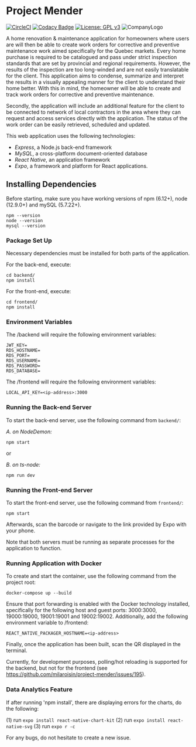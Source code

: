 # Project Mender
[![CircleCI](https://circleci.com/gh/milaroisin/project-mender/tree/master.svg?style=svg&circle-token=161d9b3dbb9771c1b5168d8b7ef2e8a2dbef19bf)](https://circleci.com/gh/milaroisin/project-mender/tree/master)
[![Codacy Badge](https://api.codacy.com/project/badge/Grade/0b0ecc9244c745a3b3c804f2226d5ae9)](https://www.codacy.com?utm_source=github.com&amp;utm_medium=referral&amp;utm_content=milaroisin/project-mender&amp;utm_campaign=Badge_Grade)
[![License: GPL v3](https://img.shields.io/badge/License-GPLv3-blue.svg)](https://www.gnu.org/licenses/gpl-3.0)
![CompanyLogo](https://user-images.githubusercontent.com/15717229/74889867-4e0a2c00-5350-11ea-8525-f538c6512beb.png)

A home renovation & maintenance application for homeowners where users are will then be able to create work orders for corrective and preventive maintenance work aimed specifically for the Quebec markets. Every home purchase is required to be catalogued and pass under strict inspection standards that are set by provincial and regional requirements. However, the results of the inspection are too long-winded and are not easily translatable for the client. This application aims to condense, summarize and interpret the results in a visually appealing manner for the client to understand their home better. With this in mind, the homeowner will be able to create and track work orders for corrective and preventive maintenance.

Secondly, the application will include an additional feature for the client to be connected to network of local contractors in the area where they can request and access services directly with the application. The status of the work order can be easily retrieved, scheduled and updated.

This web application uses the following technologies:

-   _Express_, a Node.js back-end framework
-   _MySQL_, a cross-platform document-oriented database
-   _React Native_, an application framework
-   _Expo_, a framework and platform for React applications.

## Installing Dependencies

Before starting, make sure you have working versions of npm (6.12+), node (12.9.0+) and mySQL (5.7.22+).

```shell
npm --version
node --version
mysql --version
```

### Package Set Up

Necessary dependencies must be installed for both parts of the application.

For the back-end, execute:

```shell
cd backend/
npm install
```

For the front-end, execute:

```shell
cd frontend/
npm install
```

### Environment Variables

The /backend will require the following environment variables:

```shell
JWT_KEY=
RDS_HOSTNAME=
RDS_PORT=
RDS_USERNAME=
RDS_PASSWORD=
RDS_DATABASE=
```

The /frontend will require the following environment variables:

```shell
LOCAL_API_KEY=<ip-address>:3000
```


### Running the Back-end Server

To start the back-end server, use the following command from `backend/`:

_A. on NodeDemon:_

```shell
npm start
```
or

_B. on ts-node:_

```shell
npm run dev
```


### Running the Front-end Server

To start the front-end server, use the following command from `frontend/`:

``` shell
npm start
```

Afterwards, scan the barcode or navigate to the link provided by Expo with your phone.

Note that both servers must be running as separate processes for the application to function.


### Running Application with Docker

To create and start the container, use the following command from the project root:

``` shell
docker-compose up --build
```

Ensure that port forwarding is enabled with the Docker technology installed, specifically for the following host and guest ports: 3000:3000, 19000:19000, 19001:19001 and 19002:19002.
Additionally, add the following environment variable to /frontend:

`REACT_NATIVE_PACKAGER_HOSTNAME=<ip-address>`

Finally, once the application has been built, scan the QR displayed in the terminal.

Currently, for development purposes, polling/hot reloading is supported for the backend, but not for the frontend (see https://github.com/milaroisin/project-mender/issues/195).


### Data Analytics Feature

If after running 'npm install', there are displaying errors for the charts, do the following:

(1) run ```expo install react-native-chart-kit``` 
(2) run ```expo install react-native-svg```
(3) run ```expo r -c```

For any bugs, do not hesitate to create a new issue.
